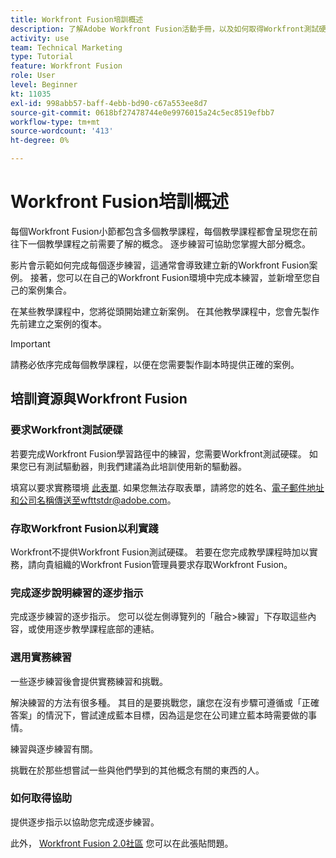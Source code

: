 ```yaml
---
title: Workfront Fusion培訓概述
description: 了解Adobe Workfront Fusion活動手冊，以及如何取得Workfront測試硬碟帳戶。
activity: use
team: Technical Marketing
type: Tutorial
feature: Workfront Fusion
role: User
level: Beginner
kt: 11035
exl-id: 998abb57-baff-4ebb-bd90-c67a553ee8d7
source-git-commit: 0618bf27478744e0e9976015a24c5ec8519efbb7
workflow-type: tm+mt
source-wordcount: '413'
ht-degree: 0%

---
```


# Workfront Fusion培訓概述

每個Workfront Fusion小節都包含多個教學課程，每個教學課程都會呈現您在前往下一個教學課程之前需要了解的概念。 逐步練習可協助您掌握大部分概念。

影片會示範如何完成每個逐步練習，這通常會導致建立新的Workfront Fusion案例。 接著，您可以在自己的Workfront Fusion環境中完成本練習，並新增至您自己的案例集合。

在某些教學課程中，您將從頭開始建立新案例。 在其他教學課程中，您會先製作先前建立之案例的復本。

>[!IMPORTANT]
>
>請務必依序完成每個教學課程，以便在您需要製作副本時提供正確的案例。

## 培訓資源與Workfront Fusion

### 要求Workfront測試硬碟

若要完成Workfront Fusion學習路徑中的練習，您需要Workfront測試硬碟。 如果您已有測試驅動器，則我們建議為此培訓使用新的驅動器。

填寫以要求實務環境 [此表單](https://forms.office.com/r/f1J8HRGrNY). 如果您無法存取表單，請將您的姓名、電子郵件地址和公司名稱傳送至wfttstdr@adobe.com。

### 存取Workfront Fusion以利實踐

Workfront不提供Workfront Fusion測試硬碟。 若要在您完成教學課程時加以實務，請向貴組織的Workfront Fusion管理員要求存取Workfront Fusion。

### 完成逐步說明練習的逐步指示

完成逐步練習的逐步指示。 您可以從左側導覽列的「融合>練習」下存取這些內容，或使用逐步教學課程底部的連結。

### 選用實務練習

一些逐步練習後會提供實務練習和挑戰。

解決練習的方法有很多種。 其目的是要挑戰您，讓您在沒有步驟可遵循或「正確答案」的情況下，嘗試達成藍本目標，因為這是您在公司建立藍本時需要做的事情。

練習與逐步練習有關。

挑戰在於那些想嘗試一些與他們學到的其他概念有關的東西的人。

### 如何取得協助

提供逐步指示以協助您完成逐步練習。

此外， [Workfront Fusion 2.0社區](https://experienceleaguecommunities.adobe.com/t5/workfront-fusion-2-0/ct-p/workfront-fusion-2) 您可以在此張貼問題。
